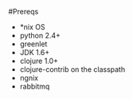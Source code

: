 #Prereqs
* \*nix OS
* python 2.4+
* greenlet
* JDK 1.6+
* clojure 1.0+
* clojure-contrib on the classpath
* ngnix
* rabbitmq
